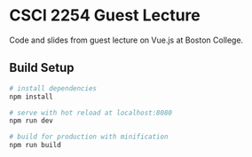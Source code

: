 # CSCI 2254 Guest Lecture

Code and slides from guest lecture on Vue.js at Boston College.

## Build Setup

``` bash
# install dependencies
npm install

# serve with hot reload at localhost:8080
npm run dev

# build for production with minification
npm run build
```

